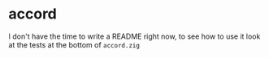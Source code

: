 # accord
I don't have the time to write a README right now, to see how to use it look at the tests at the bottom of `accord.zig`
